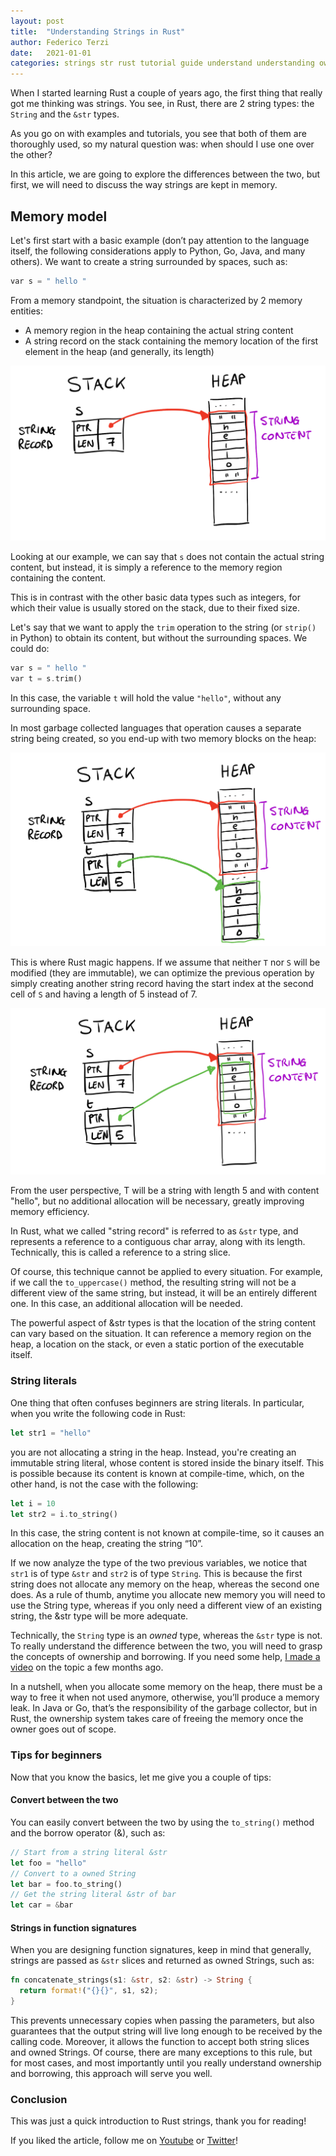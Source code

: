```yaml
---
layout: post
title:  "Understanding Strings in Rust"
author: Federico Terzi
date:   2021-01-01
categories: strings str rust tutorial guide understand understanding ownership
---
```

When I started learning Rust a couple of years ago, the first thing that really got me thinking was strings. You see, in Rust, there are 2 string types: the `String` and the `&str` types.

As you go on with examples and tutorials, you see that both of them are thoroughly used, so my natural question was: when should I use one over the other?

In this article, we are going to explore the differences between the two, but first, we will need to discuss the way strings are kept in memory.

## Memory model

Let's first start with a basic example (don’t pay attention to the language itself, the following considerations apply to Python, Go, Java, and many others). We want to create a string surrounded by spaces, such as:

```rust
var s = " hello "
```

From a memory standpoint, the situation is characterized by 2 memory entities:
* A memory region in the heap containing the actual string content
* A string record on the stack containing the memory location of the first element in the heap (and generally, its length)

![Memory model](/assets/images/string1.JPEG)

Looking at our example, we can say that `s` does not contain the actual string content, but instead, it is simply a reference to the memory region containing the content. 

This is in contrast with the other basic data types such as integers, for which their value is usually stored on the stack, due to their fixed size.

Let's say that we want to apply the `trim` operation to the string (or `strip()` in Python) to obtain its content, but without the surrounding spaces. We could do:

```rust
var s = " hello "
var t = s.trim()
```

In this case, the variable `t` will hold the value `"hello"`, without any surrounding space.

In most garbage collected languages that operation causes a separate string being created, so you end-up with two memory blocks on the heap:


![Memory model](/assets/images/string2.JPEG)

This is where Rust magic happens. If we assume that neither `T` nor `S` will be modified (they are immutable), we can optimize the previous operation by simply creating another string record having the start index at the second cell of `S` and having a length of 5 instead of 7.

![Memory model](/assets/images/string3.JPEG)

From the user perspective, T will be a string with length 5 and with content "hello",  but no additional allocation will be necessary, greatly improving memory efficiency.

In Rust, what we called "string record" is referred to as `&str` type, and represents a reference to a contiguous char array, along with its length. Technically, this is called a reference to a string slice.

Of course, this technique cannot be applied to every situation. For example, if we call the `to_uppercase()` method, the resulting string will not be a different view of the same string, but instead, it will be an entirely different one. In this case, an additional allocation will be needed.

The powerful aspect of &str types is that the location of the string content can vary based on the situation. It can reference a memory region on the heap, a location on the stack, or even a static portion of the executable itself.

### String literals

One thing that often confuses beginners are string literals. In particular, when you write the following code in Rust:

```rust
let str1 = "hello"
```

you are not allocating a string in the heap. Instead,  you're creating an immutable string literal, whose content is stored inside the binary itself. This is possible because its content is known at compile-time, which, on the other hand, is not the case with the following:

```rust
let i = 10
let str2 = i.to_string()
```

In this case, the string content is not known at compile-time, so it causes an allocation on the heap, creating the string “10”.

If we now analyze the type of the two previous variables, we notice that `str1` is of type `&str` and `str2` is of type `String`. This is because the first string does not allocate any memory on the heap, whereas the second one does. As a rule of thumb,  anytime you allocate new memory you will need to use the String type, whereas if you only need a different view of an existing string, the &str type will be more adequate. 

Technically, the `String` type is an *owned* type, whereas the `&str` type is not. To really understand the difference between the two, you will need to grasp the concepts of ownership and borrowing. If you need some help, [I made a video](https://www.youtube.com/watch?v=N2SgcDO0QL4) on the topic a few months ago.

In a nutshell, when you allocate some memory on the heap, there must be a way to free it when not used anymore, otherwise, you’ll produce a memory leak. In Java or Go, that’s the responsibility of the garbage collector, but in Rust, the ownership system takes care of freeing the memory once the owner goes out of scope.

### Tips for beginners

Now that you know the basics, let me give you a couple of tips:

#### Convert between the two

You can easily convert between the two by using the `to_string()` method and the borrow operator (&), such as:

```rust
// Start from a string literal &str
let foo = "hello"
// Convert to a owned String
let bar = foo.to_string()
// Get the string literal &str of bar
let car = &bar
```

#### Strings in function signatures

When you are designing function signatures, keep in mind that generally, strings are passed as `&str` slices and returned as owned Strings, such as:

```rust
fn concatenate_strings(s1: &str, s2: &str) -> String {
  return format!("{}{}", s1, s2);
}
```

This prevents unnecessary copies when passing the parameters, but also guarantees that the output string will live long enough to be received by the calling code. Moreover, it allows the function to accept both string slices and owned Strings. Of course, there are many exceptions to this rule, but for most cases, and most importantly until you really understand ownership and borrowing, this approach will serve you well.

### Conclusion

This was just a quick introduction to Rust strings, thank you for reading! 

If you liked the article, follow me on [Youtube](https://www.youtube.com/c/FedericoTerzi) or [Twitter](https://twitter.com/terzi_federico)!